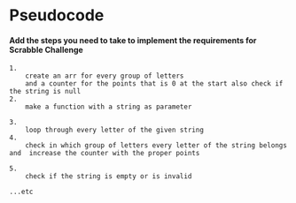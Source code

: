 # Pseudocode

#### Add the steps you need to take to implement the requirements for Scrabble Challenge

```
1.
    create an arr for every group of letters
    and a counter for the points that is 0 at the start also check if the string is null
2.
    make a function with a string as parameter

3.
    loop through every letter of the given string
4.
    check in which group of letters every letter of the string belongs and  increase the counter with the proper points

5.
    check if the string is empty or is invalid

...etc
```
